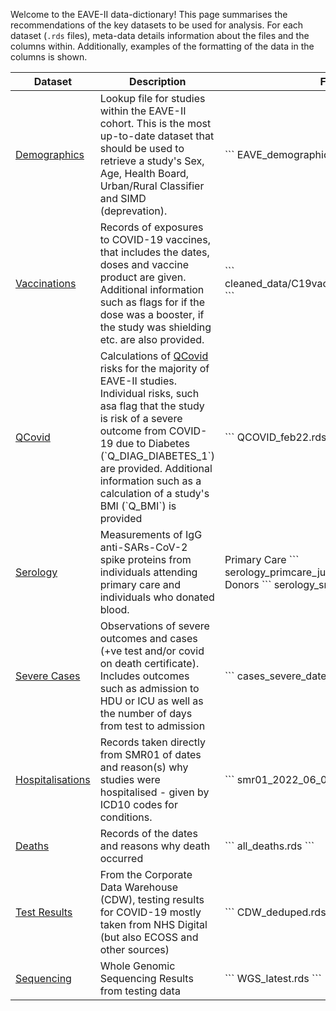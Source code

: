 <style> 
.md-sidebar--secondary { display: none !important; } 
</style>

Welcome to the EAVE-II data-dictionary! This page summarises the recommendations of the key datasets to be used for analysis.
For each dataset (`.rds` files), meta-data details information about the files and the columns within. Additionally, examples of the formatting of the data in the columns is shown.

<center>

<table>
	<thead>
		<tr>
			<th> Dataset </th>
            <th> Description </th>
			<th style="width:250px"> File(s) </th>
		</tr>
	</thead>
	<tbody>
		<tr>
			<td> <a class='md-button' href='demographics'> Demographics </a> </td>
			<td> Lookup file for studies within the EAVE-II cohort. This is the most up-to-date dataset that should be used to retrieve a study's Sex, Age, Health Board, Urban/Rural Classifier and SIMD (deprevation). </td>
			<td>
			```
			EAVE_demographics_SK.rds
			``` 
			</td>
		</tr>
		<tr>
			<td> <a class='md-button' href='vaccines'> Vaccinations</a> </td>
			<td> 
			Records of exposures to COVID-19 vaccines, that includes the dates, doses and vaccine product are given. Additional information such as flags for if the dose was a booster, if the study was shielding etc. are also provided. 
			</td>
			<td>
			```
			cleaned_data/C19vaccine_dvprod_cleaned.rds
			```
			</td>
		</tr>
		<tr>
			<td> <a class='md-button' href='qcovid'> QCovid </a> </td>
			<td> 
			Calculations of <a href='https://qcovid.org/'> QCovid </a> risks for the majority of EAVE-II studies. Individual risks, such asa flag that the study is risk of a severe outcome from COVID-19 due to Diabetes (`Q_DIAG_DIABETES_1`) are provided. Additional information such as a calculation of a study's BMI (`Q_BMI`) is provided
			</td>
			<td>
			```
			 QCOVID_feb22.rds
			```
			</td>
		</tr>
		<tr>
			<td> <a class='md-button' href='serology'> Serology </a> </td>
			<td> 
			Measurements of IgG anti-SARs-CoV-2 spike proteins from individuals attending primary care and individuals who donated blood.
			</td>
			<td>
			Primary Care
			```
			serology_primcare_july22_v3.rds
			```
			Blood Donors
			```
			serology_snbts_july22_v3.rds
			```
			</td>
		</tr>
		<tr>
			<td> <a class='md-button' href='severe-cases'>Severe Cases </a> </td>
			<td> 
			Observations of severe outcomes and cases (+ve test and/or covid on death certificate). Includes outcomes such as admission to HDU or ICU as well as the number of days from test to admission 
			</td>
			<td>
			```
			cases_severe_dates.rds
			```
			</td>
		</tr>
		<tr>
			<td> <a class='md-button' href='hospitalisations'> Hospitalisations </a> </td>
			<td> 
			Records taken directly from SMR01 of dates and reason(s) why studies were hospitalised - given by ICD10 codes for conditions.
			</td>
			<td>
			```
			smr01_2022_06_06.rds
			```
			</td>
		</tr>
		<tr>
			<td> <a class='md-button' href='deaths'> Deaths </a> </td>
			<td> 
			Records of the dates and reasons why death occurred 
			</td>
			<td>
			```
			all_deaths.rds
			```
			</td>
		</tr>
		<tr>
			<td> <a class='md-button' href='testing'> Test Results </a> </td>
			<td> 
				From the Corporate Data Warehouse (CDW), testing results for COVID-19 mostly taken from NHS Digital (but also ECOSS and other sources)
			</td>
			<td>
			```
			CDW_deduped.rds
			```
			</td>
		</tr>
		<tr>
			<td> <a class='md-button' href='sequencing'> Sequencing</a> </td>
			<td> 
			Whole Genomic Sequencing Results from testing data
			</td>
			<td>
			```
			WGS_latest.rds
			```
			</td>
		</tr>
	</tbody>
</table>




</center>
